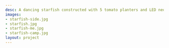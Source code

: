 ```yaml
---
desc: A dancing starfish constructed with 5 tomato planters and LED neon rope lighting.
images:
- starfish-side.jpg
- starfish.jpg
- starfish-me.jpg
- starfish-camp.jpg
layout: project
---
```

